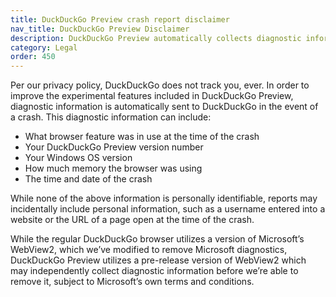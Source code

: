 ```yaml
---
title: DuckDuckGo Preview crash report disclaimer
nav_title: DuckDuckGo Preview Disclaimer
description: DuckDuckGo Preview automatically collects diagnostic information in the event of a crash to help DuckDuckGo test and improve experimental features.
category: Legal
order: 450
---
```


Per our privacy policy, DuckDuckGo does not track you, ever. In order to improve the experimental features included in DuckDuckGo Preview, diagnostic information is automatically sent to DuckDuckGo in the event of a crash. This diagnostic information can include:

-   What browser feature was in use at the time of the crash
-   Your DuckDuckGo Preview version number
-   Your Windows OS version
-   How much memory the browser was using
-   The time and date of the crash

While none of the above information is personally identifiable, reports may incidentally include personal information, such as a username entered into a website or the URL of a page open at the time of the crash.

While the regular DuckDuckGo browser utilizes a version of Microsoft’s WebView2, which we’ve modified to remove Microsoft diagnostics, DuckDuckGo Preview utilizes a pre-release version of WebView2 which may independently collect diagnostic information before we’re able to remove it, subject to Microsoft’s own terms and conditions.
